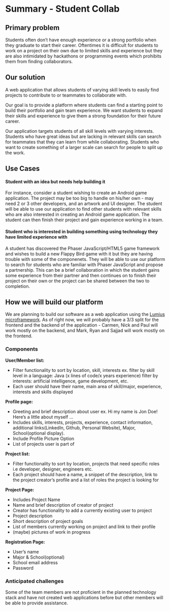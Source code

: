 # Summary - Student Collab

## Primary problem
Students often don’t have enough experience or a strong portfolio when they graduate to start their career. Oftentimes it is difficult for students to work on a project on their own due to limited skills and experience but they are also intimidated by hackathons or programming events which prohibits them from finding collaborators. 

## Our solution
A web application that allows students of varying skill levels to easily find projects to contribute to or teammates to collaborate with.

Our goal is to provide a platform where students can find a starting point to build their portfolio and gain team experience. We want students to expand their skills and experience to give them a strong foundation for their future career.

Our application targets students of all skill levels with varying interests. Students who have great ideas but are lacking in relevant skills can search for teammates that they can learn from while collaborating. Students who want to create something of a larger scale can search for people to split up the work. 

## Use Cases

#### Student with an idea but needs help building it
For instance, consider a student wishing to create an Android game application. The project may be too big to handle on his/her own - may need 2 or 3 other developers, and an artwork and UI designer. The student will be able to use our application to find other students with relevant skills who are also interested in creating an Android game application. The student can then finish their project and gain experience working in a team.

#### Student who is interested in building something using technology they have limited experience with
A student has discovered the Phaser JavaScript/HTML5 game framework and wishes to build a new Flappy Bird game with it but they are having trouble with some of the componenets. They will be able to use our platform to search for students who are familiar with Phaser JavaScript and propose a partnership. This can be a brief collaboration in which the student gains some experience from their partner and then continues on to finish their project on their own or the project can be shared between the two to completion. 

## How we will build our platform

We are planning to build our software as a web application using the [Lumius microframework](http://www.luminusweb.net/). As of right now, we will probably have a 3/3 split for the frontend and the backend of the application - Carmen, Nick and Paul will work mostly on the backend, and Mark, Ryan and Sajjad will work mostly on the frontend.

### Components

**User/Member list:**
  * Filter functionality to sort by location, skill, interests
    ex. filter by skill level in a language: Java (x lines of code/x years experience)
                  filter by interests: artificial intelligence, game development, etc.
  * Each user should have their name, main area of skill/major, experience, interests and skills displayed

**Profile page:**
  * Greeting and brief description about user 
    ex. Hi my name is Jon Doe! Here’s a little about myself ... 
  * Includes skills, interests, projects, experience, contact information, additional links(LinkedIn, Github, Personal Website), Major, School(optional display). 
  * Include Profile Picture Option
  * List of projects user is part of

**Project list:**
  * Filter functionality to sort by location, projects that need specific roles i.e developer, designer, engineers etc. 
  * Each project should have a name, a snippet of the description, link to the project creator’s profile and a list of roles the project is looking for

**Project Page:**
  * Includes Project Name
  * Name and brief description of creator of project
  * Creator has functionality to add a currently existing user to project
  * Project description 
  * Short description of project goals 
  * List of members currently working on project and link to their profile
  * (maybe) pictures of work in progress

**Registration Page:**
  * User’s name
  * Major & School(optional)
  * School email address
  * Password


### Anticipated challenges
Some of the team members are not proficient in the planned technology stack and have not created web applications before but other members will be able to provide assistance. 
